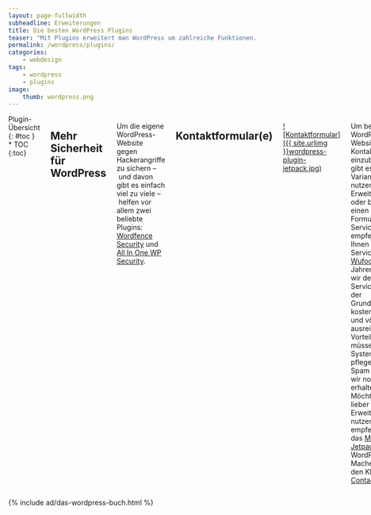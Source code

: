 ```yaml
---
layout: page-fullwidth
subheadline: Erweiterungen
title: Die besten WordPress Plugins
teaser: "Mit Plugins erweitert man WordPress um zahlreiche Funktionen. Phlow präsentiert die besten und professionellsten WordPress Plugins mit denen man WordPress ausbaut, pimpt und die Möglichkeiten seines Weblogs auf ein neues Level hebt."
permalink: /wordpress/plugins/
categories:
    - webdesign
tags:
    - wordpress
    - plugins
image:
    thumb: wordpress.png
---
```

<div class="row">
<div class="large-7 columns" markdown="1">

<div class="sans" markdown="1">
<div class="font-size-h4">Plugin-Übersicht</div>
{: #toc }
*  TOC
{:toc}
</div>

## Mehr Sicherheit für WordPress

Um die eigene WordPress-Website gegen Hackerangriffe zu sichern – und davon gibt es einfach viel zu viele – helfen vor allem zwei beliebte Plugins: [Wordfence Security][2] und [All In One WP Security][1]. 



## Kontaktformular(e)

[![Kontaktformular]({{ site.urlimg }}wordpress-plugin-jetpack.jpg)][6]

Um bei einer WordPress-Website ein Kontaktformular einzubauen, gibt es zwei Varianten: Sie nutzen eine Erweiterung oder bauen einen externen Formular-Service ein. Wir empfehlen Ihnen einen Service wie [Wufoo][4]. Seit Jahren nutzen wir den Service, der in der Grundvariante kostenlos ist und völlig ausreicht. Der Vorteil: Sie müssen das System nicht pflegen und Spam haben wir noch nie erhalten. Möchten Sie lieber eine Erweiterung nutzen, dann empfehlen wir das [Multiplugin Jetpack][6] der WordPress-Macher oder den Klassiker [Contact Form 7][5].



## Suchmaschinenoptimierung

[![Suchmaschinenoptimierung]({{ site.urlimg }}wordpress-plugin-seo.jpg)][3]

Die beste und beliebteste Erweiterung, um WordPress professinell für Suchmaschinen zu optimieren ist [WordPress SEO][3] des SEO-Experten Yoast. Das umfangreiche Plugin löst sämtliche Anforderungen für die Suchmaschinenoptimierung und erweitert den Editor für Beiträge und Seiten um wichtige Funktionen. Die Einstellungsmöglichkeiten sind superb, einfach und umfangreich. Das Plugin deckt nicht nur die schlichte Optimierung von Beiträgen und Seiten ab, sondern bietet unter anderem auch die automatische Generierung einer Sitemap, Facebook- und Google Plus-Optimierung, einen hervorragenden Editor für Beiträge und Seiten und zahlreiche weitere Möglichkeiten.



## Suchmaschinenoptimierung: Auto Tag Links

Das WordPress-Plugin [Auto Tag Links][16] verlinkt automatisch Tags in Beiträgen und trägt zur sinnvollen internen Verlinkung einer WordPress-Website bei. Damit das einfach zu handhabende Plugin seine Arbeit übernimmt, muss man ein paar wenige Einstellungen vornehmen. Dazu gehört zum Beispiel der Schwellenwert, ab welchem *Auto Tag Links* benutze Schlagwörter in Artikel automatisch verlinkt.

Das großartige an diesem Plugin ist es, dass es einem keine zusätzliche Arbeit beschert, sondern selbstständig im Hintergrund die Arbeit vornimmt.



## Suchmaschinenoptimierung: SEO Auto Linker

[SEO Auto Linker][17] ähnelt der Arbeitsweise von *Auto Tag Links*. Auch *SEO Auto Linker* arbeitet automatisch im Hintergrund. Im Gegensatz zum *Auto Tag Links*-Plugin muss man aber die Begriffe, die automatisch verlinkt werden sollen. Will man z.B., das ein Begriff wie *Twitter* innerhalb von Beiträgen automatisch mit einer Ziel-URL verlinkt wird, dann muss man diesen Filter über die Benutzeroberfläche des Plugins selbst anlegen. Während man mit *Auto Tag Links* nur intern Links setzen kann, automatisiert man mit *SEO Auto Linker* interne als auch externe Links.



## WordPress mit Caching-Plugin beschleunigen

[![Caching]({{ site.urlimg }}wordpress-plugin-caching.jpg)][7]

Mit jedem Webseitenaufruf arbeitet WordPress. Schließlich baut WordPress in der Regel jede Webseite dynamisch zusammen, bevor Sie im HTML-Format den Besucher erreicht. Steigen die Webseiten-Aufrufe, steigen die Anforderungen an WordPress, die Datenbank und den ackernden Server-Computer.

An dieser Stelle greifen Caching-Plugins WordPress unter die Arme. Fragen Besucher eine Webseite häufiger ab, speichern Caching-Plugins die jeweiligen Webseiten bereits als Datei auf dem Server. Sie fungieren als Pufferspeicher. Wird die Webseite erneut abgerufen, muss die Server-CPU nicht schwitzen und erneut die Datei zusammenbauen. Denn dank des Caching, muss lediglich die bereits gebaute Webseite auf dem Server oder Speicher gefunden losgeschickt werden.

[Caching][15] ist ein komplexes Feld. Und als Anfänger kann man schnell an der Komplexität der Materie scheitern. Daher empfiehlt sich für Anfänger die deutsche Erweiterung [Cachify][7] von Sergej Müller. Flexibler und komplexer ist [W3 Total Cache][8], dafür jedoch noch um einiges mächtiger.

- [Cachify][7] › Für Anfänger
- [W3 Total Cache][8] › Für Profis



## WordPress-Datenbank optimieren und reparieren

Mit [WP-Optimize][11] optimiert man WordPress, indem Sie mit Hilfe der Erweiterung die Datenbank optimieren, unnötige Daten löschen und die Datenbank reparieren.



## Kaputte Links finden, reparieren und löschen

[![]({{ site.urlimg }}wordpress-broken_link_checker.png)][10]
{: .border-dotted }

Wächst eine Website, wächst mit ihr auch die Wahrscheinlickeit, dass sich ins Nirvana führende zerbrochene Links ausbreiten. Im besten Fall federt eine 404-Fehlerseiten irregeführte Besucher ab. Mit dem Linkchecker-Plugin für WordPress lässt man automatisch sein System nach kaputten Links durchsuchen. 

Auf Wunsch informiert das Plugin per Email über neue zerbrochene Links. Oder es das [Link-Checker-Plugin][10] zeigt zerbrochene Links im Dashboard an. Definitiv praktisch und unkompliziert. Auch die anschließende Bearbeitung der kaputten Links über das Admin-Panel des Link-Checker-Plugins.



## Baustellenschild oder Platzhalter-Webseite

[![Erweiterung für Baustellenschild]({{ site.urlimg }}wordpress-maintenance.jpg)][13]


Baut man seine Website auf oder um, will man nicht unbedingt immer, dass die Welt das mitbekommt. In einem solchen Falle helfen Erweiterungen, die für nicht eingeloggte Nutzer eine Platzhalter-Website anzeigen. Ein beliebtes Plugin unter den vielen Maintenance Mode-Erweiterungen ist [Maintenance][13]. Einmal aktiviert, können Sie eingeloggt die Website sehen und diese umbauen. Alle anderen sehen eine von Ihnen gestaltete Baustellen-Website.




## Noch mehr Erweiterungen

Suchen und Ersetzen in allen Beiträgen
:   [Search Regex][9]

Kommentare per Email abonnieren
:   [Subscribe To Comments Reloaded][12]


Podcasting Erweiterung
:   [Blubrry PowerPress Podcasting plugin][14]





 [1]: https://wordpress.org/plugins/all-in-one-wp-security-and-firewall/
 [2]: https://wordpress.org/plugins/wordfence/
 [3]: https://wordpress.org/plugins/wordpress-seo/
 [4]: http://www.wufoo.com/
 [5]: http://wordpress.org/extend/plugins/contact-form-7/
 [6]: https://wordpress.org/plugins/jetpack/
 [7]: https://wordpress.org/plugins/cachify/
 [8]: http://wordpress.org/extend/plugins/w3-total-cache/
 [9]: http://wordpress.org/extend/plugins/search-regex/
 [10]: http://wordpress.org/extend/plugins/broken-link-checker/
 [11]: http://wordpress.org/extend/plugins/wp-optimize/
 [12]: https://wordpress.org/plugins/subscribe-to-comments-reloaded/
 [13]: https://wordpress.org/plugins/maintenance/
 [14]: http://wordpress.org/extend/plugins/powerpress/
 [15]: http://de.wikipedia.org/wiki/Cache
 [16]: http://wordpress.org/plugins/auto-tag-links/
 [17]: http://wordpress.org/plugins/seo-auto-linker/
 [18]: #
 [19]: #
 [20]: #

</div><!-- /.large-7 -->
<div class="large-5 columns" markdown="1">

{% include ad/das-wordpress-buch.html %}

</div><!-- /.large-5 -->
</div><!-- /.row -->


